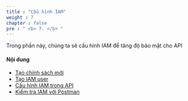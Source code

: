 ```yaml
---
title : "Cấu hình IAM"
weight : 7
chapter : false
pre : " <b> 7. </b> "
---
```


Trong phần này, chúng ta sẽ cấu hình IAM để tăng độ bảo mật cho API

#### Nội dung
  - [Tạo chính sách mới](7.1-Createpolicy/)
  - [Tạo IAM user](7.2-Createuser/)
  - [Cấu hình IAM trong API](7.3-Configiaminapi/)
  - [Kiểm tra IAM với Postman](7.4-Testiampostman/)